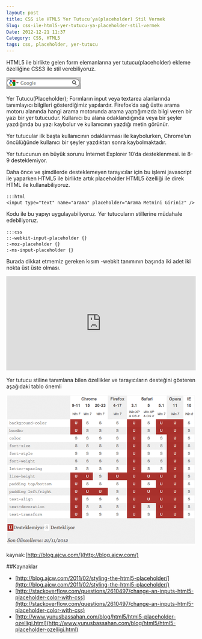 ```yaml
---
layout: post
title: CSS ile HTML5 Yer Tutucu’ya(placeholder) Stil Vermek
Slug: css-ile-html5-yer-tutucu-ya-placeholder-stil-vermek
Date: 2012-12-21 11:37
Category: CSS, HTML5
tags: css, placeholder, yer-tutucu
---
```


HTML5 ile birlikte gelen form elemanlarına yer tutucu(placeholder) ekleme özelliğine CSS3 ile stil verebiliyoruz.

![Firefox Placeholder](/images/firefox_placeholder.gif)

Yer Tutucu(Placeholder); Formların input veya textarea alanlarında tanımlayıcı bilgileri gösterdiğimiz yapılardır.  Firefox’da sağ üstte arama motoru alanında hangi arama motorunda arama yaptığımızda bilgi veren bir yazı bir yer tutucudur. Kullanıcı bu alana odaklandığında veya bir şeyler yazdığında bu yazı kaybolur ve kullanıcının yazdığı metin görünür.

Yer tutucular ilk başta kullanıcının odaklanması ile kaybolurken, Chrome’un öncülüğünde kullanıcı bir şeyler yazdıktan sonra kaybolmaktadır.

Yer tutucunun en büyük sorunu İnternet Explorer 10’da desteklenmesi. ie 8-9 desteklemiyor.

Daha önce ve şimdilerde desteklemeyen tarayıcılar için bu işlemi javascript ile yaparken HTML5 ile birlikte artık placeholder HTML5 özelliği ile direk HTML ile kullanabiliyoruz.

	:::html
	<input type="text" name="arama" placeholder="Arama Metnini Giriniz" />

Kodu ile bu yapıyı uygulayabiliyoruz. Yer tutucuların stillerine müdahale edebiliyoruz.

	:::css
	::-webkit-input-placeholder {}
	:-moz-placeholder {}
	:-ms-input-placeholder {}

Burada dikkat etmemiz gereken kısım -webkit tanımının başında iki adet iki nokta üst üste olması.

<iframe scrolling="no" height="250" frameborder="0" style="width: 100%; overflow: hidden;" allowtransparency="true" data-height="250" src="http://codepen.io/fatihhayri/embed/iJGwq?type=css&amp;height=250" id="cp_embed_hgplm"></iframe>

Yer tutucu stiline tanımlana bilen özellikler ve tarayıcıların desteğini gösteren aşağıdaki tablo önemli

![Placeholder CSS Özelliği Destekleme Tablosu](/images/placeholder_tablosu.gif)

kaynak:[http://blog.ajcw.com/](http://blog.ajcw.com/)

##Kaynaklar

- [http://blog.ajcw.com/2011/02/styling-the-html5-placeholder/](http://blog.ajcw.com/2011/02/styling-the-html5-placeholder/)
- [http://stackoverflow.com/questions/2610497/change-an-inputs-html5-placeholder-color-with-css](http://stackoverflow.com/questions/2610497/change-an-inputs-html5-placeholder-color-with-css)
- [http://www.yunusbassahan.com/blog/html5/html5-placeholder-ozelligi.html](http://www.yunusbassahan.com/blog/html5/html5-placeholder-ozelligi.html)
